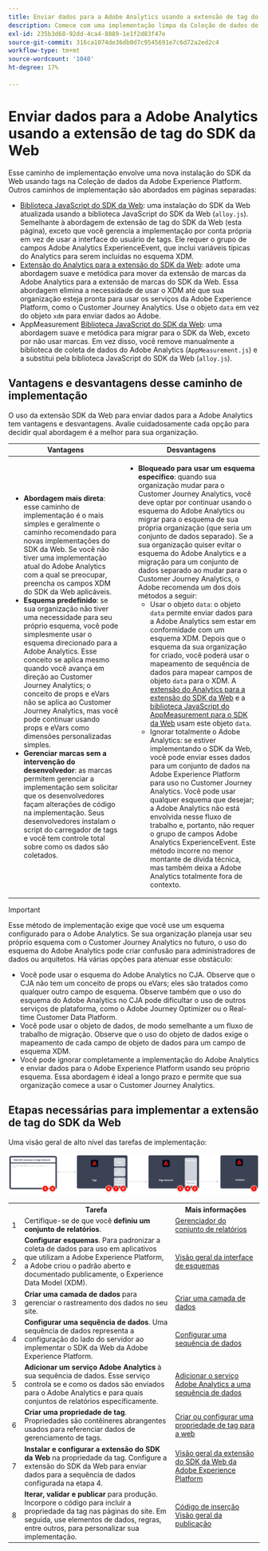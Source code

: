 ```yaml
---
title: Enviar dados para a Adobe Analytics usando a extensão de tag do SDK da Web
description: Comece com uma implementação limpa da Coleção de dados do Adobe Experience Platform para enviar dados para a Adobe Analytics usando o XDM e o grupo de campos do Adobe Analytics ExperienceEvent.
exl-id: 235b3d68-92dd-4ca4-8889-1e1f2d83f47e
source-git-commit: 316ca1074de36db0d7c9545691e7c6d72a2ed2c4
workflow-type: tm+mt
source-wordcount: '1040'
ht-degree: 17%

---
```


# Enviar dados para a Adobe Analytics usando a extensão de tag do SDK da Web

Esse caminho de implementação envolve uma nova instalação do SDK da Web usando tags na Coleção de dados da Adobe Experience Platform. Outros caminhos de implementação são abordados em páginas separadas:

* [Biblioteca JavaScript do SDK da Web](web-sdk-javascript-library.md): uma instalação do SDK da Web atualizada usando a biblioteca JavaScript do SDK da Web (`alloy.js`). Semelhante à abordagem de extensão de tag do SDK da Web (esta página), exceto que você gerencia a implementação por conta própria em vez de usar a interface do usuário de tags. Ele requer o grupo de campos Adobe Analytics ExperienceEvent, que inclui variáveis típicas do Analytics para serem incluídas no esquema XDM.
* [Extensão do Analytics para a extensão do SDK da Web](analytics-extension-to-web-sdk.md): adote uma abordagem suave e metódica para mover da extensão de marcas da Adobe Analytics para a extensão de marcas do SDK da Web. Essa abordagem elimina a necessidade de usar o XDM até que sua organização esteja pronta para usar os serviços da Adobe Experience Platform, como o Customer Journey Analytics. Use o objeto `data` em vez do objeto `xdm` para enviar dados ao Adobe.
* AppMeasurement [Biblioteca JavaScript do SDK da Web](appmeasurement-to-web-sdk.md): uma abordagem suave e metódica para migrar para o SDK da Web, exceto por não usar marcas. Em vez disso, você remove manualmente a biblioteca de coleta de dados do Adobe Analytics (`AppMeasurement.js`) e a substitui pela biblioteca JavaScript do SDK da Web (`alloy.js`).

## Vantagens e desvantagens desse caminho de implementação

O uso da extensão SDK da Web para enviar dados para a Adobe Analytics tem vantagens e desvantagens. Avalie cuidadosamente cada opção para decidir qual abordagem é a melhor para sua organização.

| Vantagens | Desvantagens |
| --- | --- |
| <ul><li>**Abordagem mais direta**: esse caminho de implementação é o mais simples e geralmente o caminho recomendado para novas implementações do SDK da Web. Se você não tiver uma implementação atual do Adobe Analytics com a qual se preocupar, preencha os campos XDM do SDK da Web aplicáveis.</li><li>**Esquema predefinido**: se sua organização não tiver uma necessidade para seu próprio esquema, você pode simplesmente usar o esquema direcionado para a Adobe Analytics. Esse conceito se aplica mesmo quando você avança em direção ao Customer Journey Analytics; o conceito de props e eVars não se aplica ao Customer Journey Analytics, mas você pode continuar usando props e eVars como dimensões personalizadas simples.</li><li>**Gerenciar marcas sem a intervenção do desenvolvedor**: as marcas permitem gerenciar a implementação sem solicitar que os desenvolvedores façam alterações de código na implementação. Seus desenvolvedores instalam o script do carregador de tags e você tem controle total sobre como os dados são coletados.</li></ul> | <ul><li>**Bloqueado para usar um esquema específico**: quando sua organização mudar para o Customer Journey Analytics, você deve optar por continuar usando o esquema do Adobe Analytics ou migrar para o esquema de sua própria organização (que seria um conjunto de dados separado). Se a sua organização quiser evitar o esquema do Adobe Analytics e a migração para um conjunto de dados separado ao mudar para o Customer Journey Analytics, o Adobe recomenda um dos dois métodos a seguir:<ul><li>Usar o objeto `data`: o objeto `data` permite enviar dados para a Adobe Analytics sem estar em conformidade com um esquema XDM. Depois que o esquema da sua organização for criado, você poderá usar o mapeamento de sequência de dados para mapear campos de objeto `data` para o XDM. A [extensão do Analytics para a extensão do SDK da Web](analytics-extension-to-web-sdk.md) e a [biblioteca JavaScript do AppMeasurement para o SDK da Web](appmeasurement-to-web-sdk.md) usam este objeto `data`.</li><li>Ignorar totalmente o Adobe Analytics: se estiver implementando o SDK da Web, você pode enviar esses dados para um conjunto de dados na Adobe Experience Platform para uso no Customer Journey Analytics. Você pode usar qualquer esquema que desejar; a Adobe Analytics não está envolvida nesse fluxo de trabalho e, portanto, não requer o grupo de campos Adobe Analytics ExperienceEvent. Este método incorre no menor montante de dívida técnica, mas também deixa a Adobe Analytics totalmente fora de contexto.</li></ul></ul> |

>[!IMPORTANT]
>
>Esse método de implementação exige que você use um esquema configurado para o Adobe Analytics. Se sua organização planeja usar seu próprio esquema com o Customer Journey Analytics no futuro, o uso do esquema do Adobe Analytics pode criar confusão para administradores de dados ou arquitetos. Há várias opções para atenuar esse obstáculo:
>
>* Você pode usar o esquema do Adobe Analytics no CJA. Observe que o CJA não tem um conceito de props ou eVars; eles são tratados como qualquer outro campo de esquema. Observe também que o uso do esquema do Adobe Analytics no CJA pode dificultar o uso de outros serviços de plataforma, como o Adobe Journey Optimizer ou o Real-time Customer Data Platform.
>* Você pode usar o objeto de dados, de modo semelhante a um fluxo de trabalho de migração. Observe que o uso do objeto de dados exige o mapeamento de cada campo de objeto de dados para um campo de esquema XDM.
>* Você pode ignorar completamente a implementação do Adobe Analytics e enviar dados para o Adobe Experience Platform usando seu próprio esquema. Essa abordagem é ideal a longo prazo e permite que sua organização comece a usar o Customer Journey Analytics.

## Etapas necessárias para implementar a extensão de tag do SDK da Web

Uma visão geral de alto nível das tarefas de implementação:

![Como implementar o Adobe Analytics usando o fluxo de trabalho de extensão do SDK da Web, conforme descrito nesta seção.](../../assets/websdk-extension-annotated.png)

<table style="width:100%">

<tr>
<th style="width:5%"></th><th style="width:60%"><b>Tarefa</b></th><th style="width:35%"><b>Mais informações</b></th>
</tr>

<tr>
<td>1</td>
<td>Certifique-se de que você <b>definiu um conjunto de relatórios</b>.</td>
<td><a href="/help/admin/admin/c-manage-report-suites/report-suites-admin.md">Gerenciador do conjunto de relatórios</a></td>
</tr>

<tr>
<td>2</td>
<td><b>Configurar esquemas</b>. Para padronizar a coleta de dados para uso em aplicativos que utilizam a Adobe Experience Platform, a Adobe criou o padrão aberto e documentado publicamente, o Experience Data Model (XDM).</td>
<td><a href="https://experienceleague.adobe.com/docs/experience-platform/xdm/ui/overview.html?lang=pt-BR">Visão geral da interface de esquemas</a></td>
</tr>

<tr>
<td>3</td>
<td><b>Criar uma camada de dados</b> para gerenciar o rastreamento dos dados no seu site.</td>
<td><a href="../../prepare/data-layer.md">Criar uma camada de dados</a></td>
</tr>

<tr>
<td>4</td>
<td><b>Configurar uma sequência de dados</b>. Uma sequência de dados representa a configuração do lado do servidor ao implementar o SDK da Web da Adobe Experience Platform.</td>
<td><a href="https://experienceleague.adobe.com/docs/experience-platform/edge/datastreams/configure.html?lang=pt-BR">Configurar uma sequência de dados<a></td> 
</tr>

<tr>
<td>5</td> 
<td><b>Adicionar um serviço Adobe Analytics</b> à sua sequência de dados. Esse serviço controla se e como os dados são enviados para o Adobe Analytics e para quais conjuntos de relatórios especificamente.</td>
<td><a href="https://experienceleague.adobe.com/docs/experience-platform/edge/datastreams/configure.html?lang=pt-BR#analytics">Adicionar o serviço Adobe Analytics a uma sequência de dados</a></td>
</tr>

<tr>
<td>6</td>
<td><b>Criar uma propriedade de tag</b>. Propriedades são contêineres abrangentes usados para referenciar dados de gerenciamento de tags.</td>
<td><a href="https://experienceleague.adobe.com/docs/experience-platform/tags/admin/companies-and-properties.html?lang=pt-BR#for-web">Criar ou configurar uma propriedade de tag para a web</a></td>
</tr>

<tr>
<td>7</td> 
<td><b>Instalar e configurar a extensão do SDK da Web</b> na propriedade da tag. Configure a extensão do SDK da Web para enviar dados para a sequência de dados configurada na etapa 4.</td>
<td><a href="https://experienceleague.adobe.com/docs/experience-platform/tags/extensions/client/sdk/overview.html?lang=pt-BR">Visão geral da extensão do SDK da Web da Adobe Experience Platform</a></td>
</tr>

<tr>
<td>8</td>
<td><b>Iterar, validar e publicar</b> para produção. Incorpore o código para incluir a propriedade da tag nas páginas do site. Em seguida, use elementos de dados, regras, entre outros, para personalizar sua implementação.</td>
<td><a href="https://experienceleague.adobe.com/docs/experience-platform/tags/publish/environments/environments.html?lang=pt-BR#embed-code">Código de inserção</a><br/><a href="https://experienceleague.adobe.com/docs/experience-platform/tags/publish/overview.html?lang=pt-BR">Visão geral da publicação</a></td>
</tr>

</table>
